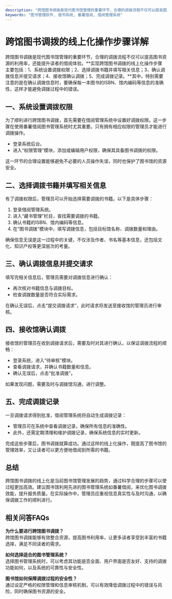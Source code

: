 ```yaml
---
description: "跨馆图书调拨是现代图书馆管理的重要环节，合理的调拨流程不仅可以提高图书资源的利用率，还能提升读者的借阅体验。**实现跨馆图书调拨的线上化操作步骤主要包括：1、系统设置调拨权限；2、选择调拨书籍并填写相关信息；3、确认调拨信息并提交请求；4、接收馆确认调拨；5、完成调拨记录。**其中，特别需要注意的是在确认调拨信息时，要确保每一本图书的ISBN、馆内编码等信息的准确性，这样才能避免调拨过程中的错误。"
keywords: "图书管理软件, 借书系统, 番薯借阅, 借阅管理系统"
---
```

# 跨馆图书调拨的线上化操作步骤详解

跨馆图书调拨是现代图书馆管理的重要环节，合理的调拨流程不仅可以提高图书资源的利用率，还能提升读者的借阅体验。**实现跨馆图书调拨的线上化操作步骤主要包括：1、系统设置调拨权限；2、选择调拨书籍并填写相关信息；3、确认调拨信息并提交请求；4、接收馆确认调拨；5、完成调拨记录。**其中，特别需要注意的是在确认调拨信息时，要确保每一本图书的ISBN、馆内编码等信息的准确性，这样才能避免调拨过程中的错误。

## 一、系统设置调拨权限

为了顺利进行跨馆图书调拨，首先需要在借阅管理系统中设置好调拨权限。这一步骤在使用番薯借阅图书管理系统时尤其重要。只有拥有相应权限的管理员才能进行调拨操作。

- 登录系统后台。
- 进入“权限管理”模块，添加或编辑用户权限，确保其具备图书调拨的权限。

这一环节的合理设置能够避免不必要的人员操作失误，同时也保护了图书馆的资源安全。

## 二、选择调拨书籍并填写相关信息

有了调拨权限后，管理员可以开始选择需要调拨的书籍。以下是具体步骤：

1. 登录借阅管理系统。
2. 进入“藏书管理”栏目，查找需要调拨的书籍。
3. 确认书籍的ISBN、馆内编码等信息。
4. 在“图书调拨”模块中，填写调拨信息，包括目标馆名称、调拨数量和理由。

确保信息无误是这一过程中的关键，不仅涉及作者、书名等基本信息，还包括文化、知识产权等更深层次的考量。

## 三、确认调拨信息并提交请求

填写完相关信息后，管理员需要对调拨信息进行确认：

- 再次核对书籍信息与调拨目标。
- 检查调拨数量是否符合实际需求。

在确认无误后，点击“提交调拨请求”，此时请求将发送至接收馆的管理员进行审核。

## 四、接收馆确认调拨

接收馆的管理员在收到调拨请求后，需要及时对其进行确认，以保证调拨流程的顺畅：

- 登录系统，进入“待审核”模块。
- 查看调拨请求，并确认书籍数量和信息。
- 确认无误后，点击“批准调拨”。

如果发现问题，需要及时与调拨馆沟通，进行调整。

## 五、完成调拨记录

一旦调拨请求得到批准，借阅管理系统将自动生成调拨记录：

- 管理员可在系统中查看调拨记录，确保所有信息的准确性。
- 此外，还需定期清理和维护调拨记录，确保系统信息的实时更新。

完成这些步骤后，图书调拨就算成功。通过这样的线上化操作，既提高了图书馆的管理效率，又让读者可以更方便地借阅到所需的书籍。

## 总结

跨馆图书调拨的线上化是当前图书馆管理发展的趋势，通过科学合理的步骤可以使过程更加高效。建议图书馆利用先进的图书管理系统如番薯借阅，来优化图书调拨效能，提升服务质量。在实际操作中，管理员应重视信息真实性与及时沟通，以确保调拨工作的顺利进行。

## 相关问答FAQs

**为什么要进行跨馆图书调拨？**  
跨馆图书调拨能够有效整合资源，提高图书利用率，让更多读者享受到丰富的书籍选择，满足不同读者的需求。

**如何选择适合的图书管理系统？**  
选择图书管理系统时，可以考虑其功能是否全面、用户界面是否友好、支持的调拨功能如何，以及系统的可靠性与安全性。

**图书馆如何保障调拨过程的安全性？**  
通过设定严格的权限管理和信息审核机制，可以有效降低调拨过程中的错误与风险，同时确保图书资源的安全。
